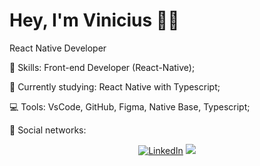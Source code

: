 # Hey, I'm Vinicius :wave::smiley:

React Native Developer

:rocket:  Skills: Front-end Developer (React-Native);

:rainbow:  Currently studying: React Native with Typescript;

:computer:  Tools: VsCode, GitHub, Figma, Native Base, Typescript;

💌   Social networks: <p align="center">
    <a href="https://www.linkedin.com/in/viniciussantiago23/"><img src="https://img.shields.io/badge/LinkedIn-%230077B5.svg?&style=flat-square&logo=linkedin&logoColor=white" alt="LinkedIn"></a>
  <a href="https://api.whatsapp.com/send?phone=5511988096163&text=Ol%C3%A1%20 Vini, tudo bem? Verifiquei o seu perfil no Github e gostaria de iniciar uma conversa.%20" alt="WhatsApp"><img src="https://img.shields.io/badge/-WhatsApp-25d366?style=flat-square&labelColor=25d366&logo=whatsapp&logoColor=white&link=https://api.whatsapp.com/send?phone=351912997726&text=Ol%C3%A1%20Vini!%20" /></a>
</p>
